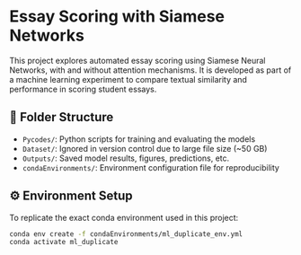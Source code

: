 # Essay Scoring with Siamese Networks

This project explores automated essay scoring using Siamese Neural Networks, with and without attention mechanisms. It is developed as part of a machine learning experiment to compare textual similarity and performance in scoring student essays.

## 📁 Folder Structure

- `Pycodes/`: Python scripts for training and evaluating the models
- `Dataset/`: Ignored in version control due to large file size (~50 GB)
- `Outputs/`: Saved model results, figures, predictions, etc.
- `condaEnvironments/`: Environment configuration file for reproducibility

## ⚙️ Environment Setup

To replicate the exact conda environment used in this project:

```bash
conda env create -f condaEnvironments/ml_duplicate_env.yml
conda activate ml_duplicate
